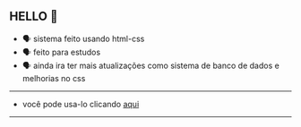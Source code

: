 ## HELLO 👤 
- 🗣 sistema feito usando html-css
- 🗣 feito para estudos
- 🗣 ainda ira ter mais atualizações como sistema de banco de dados e melhorias no css
--------
- você pode usa-lo clicando [aqui](https://daviodev.github.io/login-cyber/)
- ----------
